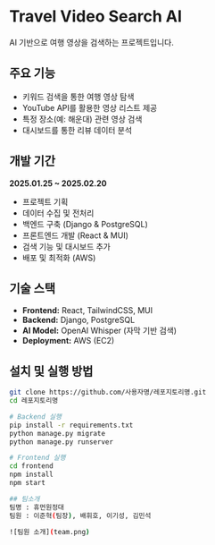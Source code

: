 # Travel Video Search AI
AI 기반으로 여행 영상을 검색하는 프로젝트입니다.

## 주요 기능
- 키워드 검색을 통한 여행 영상 탐색
- YouTube API를 활용한 영상 리스트 제공
- 특정 장소(예: 해운대) 관련 영상 검색
- 대시보드를 통한 리뷰 데이터 분석

## 개발 기간  
**2025.01.25 ~ 2025.02.20**  
- 프로젝트 기획  
- 데이터 수집 및 전처리  
- 백엔드 구축 (Django & PostgreSQL)  
- 프론트엔드 개발 (React & MUI)  
- 검색 기능 및 대시보드 추가  
- 배포 및 최적화 (AWS)

## 기술 스택
- **Frontend:** React, TailwindCSS, MUI
- **Backend:** Django, PostgreSQL
- **AI Model:** OpenAI Whisper (자막 기반 검색)
- **Deployment:** AWS (EC2)

## 설치 및 실행 방법
```bash
git clone https://github.com/사용자명/레포지토리명.git
cd 레포지토리명

# Backend 실행
pip install -r requirements.txt
python manage.py migrate
python manage.py runserver

# Frontend 실행
cd frontend
npm install
npm start

## 팀소개
팀명 : 휴먼원정대
팀원 : 이준혁(팀장), 배휘호, 이기성, 김민석

![팀원 소개](team.png)
